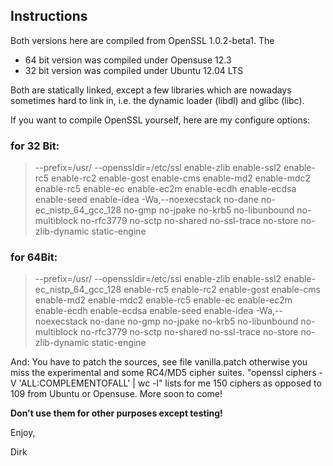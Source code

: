 
Instructions
----

Both versions here are compiled from OpenSSL 1.0.2-beta1. The

* 64 bit version was compiled under Opensuse 12.3
* 32 bit version was compiled under Ubuntu 12.04 LTS

Both are statically linked, except a few libraries which are nowadays sometimes 
hard to link in, i.e. the dynamic loader (libdl) and glibc (libc).

If you want to compile OpenSSL yourself, here are my configure options:

### for 32 Bit:
> --prefix=/usr/ --openssldir=/etc/ssl enable-zlib enable-ssl2 enable-rc5 enable-rc2 enable-gost enable-cms enable-md2 enable-mdc2 enable-rc5 enable-ec enable-ec2m enable-ecdh enable-ecdsa enable-seed enable-idea -Wa,--noexecstack no-dane no-ec_nistp_64_gcc_128 no-gmp no-jpake no-krb5 no-libunbound no-multiblock no-rfc3779 no-sctp no-shared no-ssl-trace no-store no-zlib-dynamic static-engine

### for 64Bit:
> --prefix=/usr/ --openssldir=/etc/ssl enable-zlib enable-ssl2 enable-ec_nistp_64_gcc_128 enable-rc5 enable-rc2 enable-gost enable-cms enable-md2 enable-mdc2 enable-rc5 enable-ec enable-ec2m enable-ecdh enable-ecdsa enable-seed enable-idea -Wa,--noexecstack no-dane no-gmp no-jpake no-krb5 no-libunbound no-multiblock no-rfc3779 no-sctp no-shared no-ssl-trace no-store no-zlib-dynamic static-engine

And: You have to patch the sources, see file vanilla.patch otherwise you miss the experimental
and some RC4/MD5 cipher suites. "openssl ciphers -V 'ALL:COMPLEMENTOFALL' | wc -l" lists for me 150 
ciphers as opposed to 109 from Ubuntu or Opensuse. More soon to come!

**Don't use them for other purposes except testing!**


Enjoy,

Dirk


